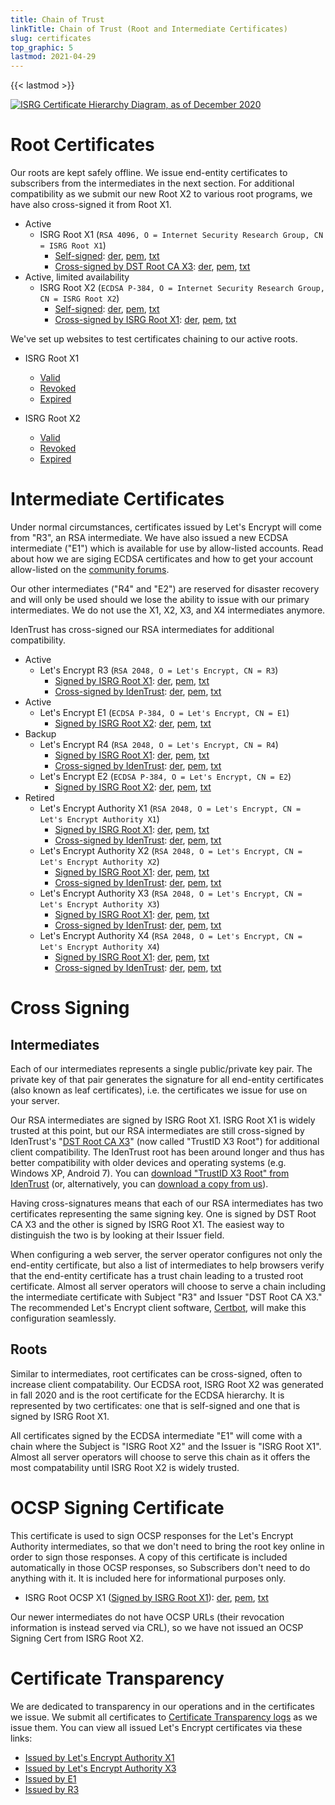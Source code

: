 ```yaml
---
title: Chain of Trust
linkTitle: Chain of Trust (Root and Intermediate Certificates)
slug: certificates
top_graphic: 5
lastmod: 2021-04-29
---
```


{{< lastmod >}}

[![ISRG Certificate Hierarchy Diagram, as of December 2020](/images/isrg-hierarchy.png)](/images/isrg-hierarchy.png)

# Root Certificates

Our roots are kept safely offline. We issue end-entity certificates to subscribers from the intermediates in the next section.
For additional compatibility as we submit our new Root X2 to various root programs, we have also cross-signed it from Root X1.

* Active
  * ISRG Root X1 (`RSA 4096, O = Internet Security Research Group, CN = ISRG Root X1`)
    * [Self-signed](https://crt.sh/?id=9314791): [der](/certs/isrgrootx1.der), [pem](/certs/isrgrootx1.pem), [txt](/certs/isrgrootx1.txt)
    * [Cross-signed by DST Root CA X3](https://crt.sh/?id=3958242236): [der](/certs/isrg-root-x1-cross-signed.der), [pem](/certs/isrg-root-x1-cross-signed.pem), [txt](/certs/isrg-root-x1-cross-signed.txt)
* Active, limited availability
  * ISRG Root X2 (`ECDSA P-384, O = Internet Security Research Group, CN = ISRG Root X2`)
    * [Self-signed](https://crt.sh/?id=3335562555): [der](/certs/isrg-root-x2.der), [pem](/certs/isrg-root-x2.pem), [txt](/certs/isrg-root-x2.txt)
    * [Cross-signed by ISRG Root X1](https://crt.sh/?id=3334561878): [der](/certs/isrg-root-x2-cross-signed.der), [pem](/certs/isrg-root-x2-cross-signed.pem), [txt](/certs/isrg-root-x2-cross-signed.txt)

We've set up websites to test certificates chaining to our active roots.

* ISRG Root X1
  * [Valid](https://valid-isrgrootx1.letsencrypt.org/)
  * [Revoked](https://revoked-isrgrootx1.letsencrypt.org/)
  * [Expired](https://expired-isrgrootx1.letsencrypt.org/)

* ISRG Root X2
  * [Valid](https://valid-isrgrootx2.letsencrypt.org/)
  * [Revoked](https://revoked-isrgrootx2.letsencrypt.org/)
  * [Expired](https://expired-isrgrootx2.letsencrypt.org/)

# Intermediate Certificates

Under normal circumstances, certificates issued by Let's Encrypt will come from "R3", an RSA intermediate.
We have also issued a new ECDSA intermediate ("E1") which is available for use by allow-listed accounts. Read about how we are siging ECDSA certificates and how to get your account allow-listed on the [community forums](https://community.letsencrypt.org/t/ecdsa-availability-in-production-environment/150679).

Our other intermediates ("R4" and "E2") are reserved for disaster recovery and will only be used should we lose the ability to issue with our primary intermediates.
We do not use the X1, X2, X3, and X4 intermediates anymore.

IdenTrust has cross-signed our RSA intermediates for additional compatibility.

* Active
  * Let's Encrypt R3 (`RSA 2048, O = Let's Encrypt, CN = R3`)
    * [Signed by ISRG Root X1](https://crt.sh/?id=3334561879): [der](/certs/lets-encrypt-r3.der), [pem](/certs/lets-encrypt-r3.pem), [txt](/certs/lets-encrypt-r3.txt)
    * [Cross-signed by IdenTrust](https://crt.sh/?id=3479778542): [der](/certs/lets-encrypt-r3-cross-signed.der), [pem](/certs/lets-encrypt-r3-cross-signed.pem), [txt](/certs/lets-encrypt-r3-cross-signed.txt)
* Active
  * Let's Encrypt E1 (`ECDSA P-384, O = Let's Encrypt, CN = E1`)
    * [Signed by ISRG Root X2](https://crt.sh/?id=3334671964): [der](/certs/lets-encrypt-e1.der), [pem](/certs/lets-encrypt-e1.pem), [txt](/certs/lets-encrypt-e1.txt)
* Backup
  * Let's Encrypt R4 (`RSA 2048, O = Let's Encrypt, CN = R4`)
    * [Signed by ISRG Root X1](https://crt.sh/?id=3334561877): [der](/certs/lets-encrypt-r4.der), [pem](/certs/lets-encrypt-r4.pem), [txt](/certs/lets-encrypt-r4.txt)
    * [Cross-signed by IdenTrust](https://crt.sh/?id=3479778543): [der](/certs/lets-encrypt-r4-cross-signed.der), [pem](/certs/lets-encrypt-r4-cross-signed.pem), [txt](/certs/lets-encrypt-r4-cross-signed.txt)
  * Let's Encrypt E2 (`ECDSA P-384, O = Let's Encrypt, CN = E2`)
    * [Signed by ISRG Root X2](https://crt.sh/?id=3334671963): [der](/certs/lets-encrypt-e2.der), [pem](/certs/lets-encrypt-e2.pem), [txt](/certs/lets-encrypt-e2.txt)
* Retired
  * Let's Encrypt Authority X1 (`RSA 2048, O = Let's Encrypt, CN = Let's Encrypt Authority X1`)
    * [Signed by ISRG Root X1](https://crt.sh/?id=9314792): [der](/certs/letsencryptauthorityx1.der), [pem](/certs/letsencryptauthorityx1.pem), [txt](/certs/letsencryptauthorityx1.txt)
    * [Cross-signed by IdenTrust](https://crt.sh/?id=10235198): [der](/certs/lets-encrypt-x1-cross-signed.der), [pem](/certs/lets-encrypt-x1-cross-signed.pem), [txt](/certs/lets-encrypt-x1-cross-signed.txt)
  * Let's Encrypt Authority X2 (`RSA 2048, O = Let's Encrypt, CN = Let's Encrypt Authority X2`)
    * [Signed by ISRG Root X1](https://crt.sh/?id=12721505): [der](/certs/letsencryptauthorityx2.der), [pem](/certs/letsencryptauthorityx2.pem), [txt](/certs/letsencryptauthorityx2.txt)
    * [Cross-signed by IdenTrust](https://crt.sh/?id=10970235): [der](/certs/lets-encrypt-x2-cross-signed.der), [pem](/certs/lets-encrypt-x2-cross-signed.pem), [txt](/certs/lets-encrypt-x2-cross-signed.txt)
  * Let's Encrypt Authority X3 (`RSA 2048, O = Let's Encrypt, CN = Let's Encrypt Authority X3`)
    * [Signed by ISRG Root X1](https://crt.sh/?id=47997543): [der](/certs/letsencryptauthorityx3.der), [pem](/certs/letsencryptauthorityx3.pem), [txt](/certs/letsencryptauthorityx3.txt)
    * [Cross-signed by IdenTrust](https://crt.sh/?id=15706126): [der](/certs/lets-encrypt-x3-cross-signed.der), [pem](/certs/lets-encrypt-x3-cross-signed.pem), [txt](/certs/lets-encrypt-x3-cross-signed.txt)
  * Let's Encrypt Authority X4 (`RSA 2048, O = Let's Encrypt, CN = Let's Encrypt Authority X4`)
    * [Signed by ISRG Root X1](https://crt.sh/?id=47997546): [der](/certs/letsencryptauthorityx4.der), [pem](/certs/letsencryptauthorityx4.pem), [txt](/certs/letsencryptauthorityx4.txt)
    * [Cross-signed by IdenTrust](https://crt.sh/?id=15710291): [der](/certs/lets-encrypt-x4-cross-signed.der), [pem](/certs/lets-encrypt-x4-cross-signed.pem), [txt](/certs/lets-encrypt-x4-cross-signed.txt)

# Cross Signing

## Intermediates

Each of our intermediates represents a single public/private
key pair. The private key of that pair generates the signature for all end-entity
certificates (also known as leaf certificates), i.e. the certificates we issue
for use on your server.

Our RSA intermediates are signed by ISRG Root X1. ISRG Root X1 is widely trusted at this
point, but our RSA intermediates are still cross-signed by IdenTrust's "[DST Root CA X3](https://crt.sh/?id=8395)"
(now called "TrustID X3 Root") for additional client compatibility. The IdenTrust
root has been around longer and thus has better compatibility with older devices
and operating systems (e.g. Windows XP, Android 7). You can [download "TrustID X3 Root" from
IdenTrust](https://www.identrust.com/support/downloads) (or, alternatively,
you can [download a copy from us](/certs/trustid-x3-root.pem.txt)).

Having cross-signatures means that each of our RSA intermediates has two
certificates representing the same signing key. One is signed by DST Root
CA X3 and the other is signed by ISRG Root X1. The easiest way to distinguish
the two is by looking at their Issuer field.

When configuring a web server, the server operator configures not only the
end-entity certificate, but also a list of intermediates to help browsers verify
that the end-entity certificate has a trust chain leading to a trusted root
certificate. Almost all server operators will choose to serve a chain including
the intermediate certificate with Subject "R3" and
Issuer "DST Root CA X3." The recommended Let's Encrypt client software,
[Certbot](https://certbot.org), will make this configuration seamlessly.

## Roots
Similar to intermediates, root certificates can be cross-signed, often to increase client
compatability. Our ECDSA root, ISRG Root X2 was generated in fall 2020 and is the root
certificate for the ECDSA hierarchy. It is represented by two certificates: one that is
self-signed and one that is signed by ISRG Root X1.

All certificates signed by the ECDSA intermediate "E1" will come with a chain where the
Subject is "ISRG Root X2" and the Issuer is "ISRG Root X1". Almost all server operators
will choose to serve this chain as it offers the most compatability until ISRG Root X2
is widely trusted.

# OCSP Signing Certificate

This certificate is used to sign OCSP responses for the Let's Encrypt Authority
intermediates, so that we don't need to bring the root key online in order to
sign those responses. A copy of this certificate is included automatically in
those OCSP responses, so Subscribers don't need to do anything with it. It is
included here for informational purposes only.

* ISRG Root OCSP X1 ([Signed by ISRG Root X1](https://crt.sh/?id=2929281974)): [der](/certs/isrg-root-ocsp-x1.der), [pem](/certs/isrg-root-ocsp-x1.pem), [txt](/certs/isrg-root-ocsp-x1.txt)

Our newer intermediates do not have OCSP URLs (their revocation information is 
instead served via CRL), so we have not issued an OCSP Signing Cert from ISRG Root X2.

# Certificate Transparency

We are dedicated to transparency in our operations and in the certificates we
issue. We submit all certificates to [Certificate Transparency
logs](https://www.certificate-transparency.org/) as we issue them. You can view all
issued Let's Encrypt certificates via these links:

* [Issued by Let's Encrypt Authority X1](https://crt.sh/?Identity=%25&iCAID=7395)
* [Issued by Let's Encrypt Authority X3](https://crt.sh/?Identity=%25&iCAID=16418)
* [Issued by E1](https://crt.sh/?Identity=%25&iCAID=183283)
* [Issued by R3](https://crt.sh/?Identity=%25&iCAID=183267)
